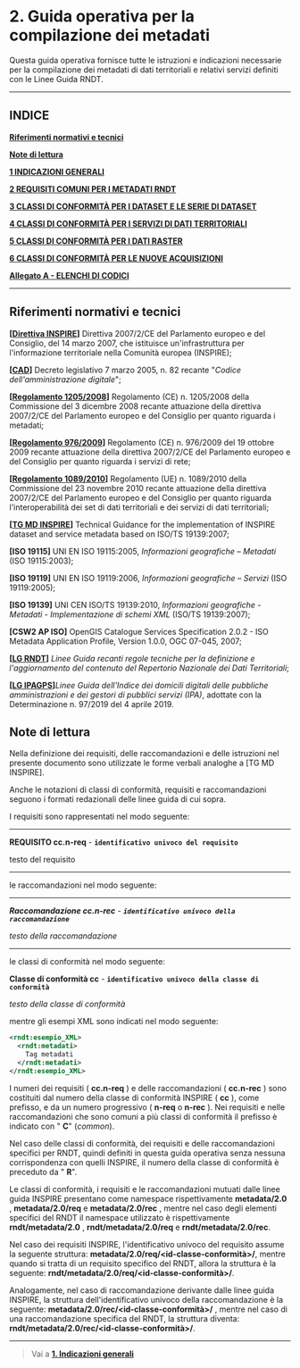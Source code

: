 # 2. Guida operativa per la compilazione dei metadati
Questa guida operativa fornisce tutte le istruzioni e indicazioni necessarie per la compilazione dei metadati di dati territoriali e relativi servizi definiti con le Linee Guida RNDT.

---

## **INDICE**

**[Riferimenti normativi e tecnici](#rif-norme)**

**[Note di lettura](#note-lettura)**

**[1 INDICAZIONI GENERALI](general-overview)**

**[2 REQUISITI COMUNI PER I METADATI RNDT](common)**

**[3 CLASSI DI CONFORMITÀ PER I DATASET E LE SERIE DI DATASET](datasets-and-series)**

**[4 CLASSI DI CONFORMITÀ PER I SERVIZI DI DATI TERRITORIALI](sds)**

**[5 CLASSI DI CONFORMITÀ PER I DATI RASTER](grid)**

**[6 CLASSI DI CONFORMITÀ PER LE NUOVE ACQUISIZIONI](scheduled-data)**

**[Allegato A - ELENCHI DI CODICI](code-lists)**

---

## <a name=rif-norme> Riferimenti normativi e tecnici </a>

**[[Direttiva INSPIRE](https://eur-lex.europa.eu/legal-content/IT/TXT/PDF/?uri=CELEX:02007L0002-20190626&from=EN)]** Direttiva 2007/2/CE del Parlamento europeo e del Consiglio, del 14 marzo 2007, che istituisce un&#39;infrastruttura per l&#39;informazione territoriale nella Comunità europea (INSPIRE);

**[[CAD](https://docs.italia.it/italia/piano-triennale-ict/codice-amministrazione-digitale-docs/it/v2017-12-13/index.html)]** Decreto legislativo 7 marzo 2005, n. 82 recante &quot;_Codice dell&#39;amministrazione digitale_&quot;;

**[[Regolamento 1205/2008](https://eur-lex.europa.eu/legal-content/EN/TXT/PDF/?uri=CELEX%3A32008R1205&from=EN)]** Regolamento (CE) n. 1205/2008 della Commissione del 3 dicembre 2008 recante attuazione della direttiva 2007/2/CE del Parlamento europeo e del Consiglio per quanto riguarda i metadati;

**[[Regolamento 976/2009](https://eur-lex.europa.eu/legal-content/IT/TXT/PDF/?uri=CELEX:32009R0976&from=EN)]** Regolamento (CE) n. 976/2009 del 19 ottobre 2009 recante attuazione della direttiva 2007/2/CE del Parlamento europeo e del Consiglio per quanto riguarda i servizi di rete;

**[[Regolamento 1089/2010](https://eur-lex.europa.eu/legal-content/IT/TXT/PDF/?uri=CELEX:02010R1089-20131230&from=EN)]** Regolamento (UE) n. 1089/2010 della Commissione del 23 novembre 2010 recante attuazione della direttiva 2007/2/CE del Parlamento europeo e del Consiglio per quanto riguarda l&#39;interoperabilità dei set di dati territoriali e dei servizi di dati territoriali;

**[[TG MD INSPIRE](https://inspire.ec.europa.eu/id/document/tg/metadata-iso19139)]** Technical Guidance for the implementation of INSPIRE dataset and service metadata based on ISO/TS 19139:2007;

**[ISO 19115]** UNI EN ISO 19115:2005, _Informazioni geografiche – Metadati_ (ISO 19115:2003);

**[ISO 19119]** UNI EN ISO 19119:2006, _Informazioni geografiche – Servizi_ (ISO 19119:2005);

**[ISO 19139]** UNI CEN ISO/TS 19139:2010, _Informazioni geografiche - Metadati - Implementazione di schemi XML_ (ISO/TS 19139:2007);

**[CSW2 AP ISO]** OpenGIS Catalogue Services Specification 2.0.2 - ISO Metadata Application Profile, Version 1.0.0, OGC 07-045, 2007;

**[[LG RNDT](https://geodati.gov.it/geoportale/images/struttura/documenti/LG-RNDT_v.1.0c_bozza.pdf)]** _Linee Guida recanti regole tecniche per la definizione e l&#39;aggiornamento del contenuto del Repertorio Nazionale dei Dati Territoriali_;

**[[LG IPAGPS](https://trasparenza.agid.gov.it/moduli/downloadFile.php?file=oggetto_allegati/191001128380O__OLINEE+GUIDA+IPA.pdf)]**_Linee Guida dell&#39;Indice dei domicili digitali delle pubbliche amministrazioni e dei gestori di pubblici servizi (IPA)_, adottate con la Determinazione n. 97/2019 del 4 aprile 2019.



## <a name=note-lettura> Note di lettura </a>

Nella definizione dei requisiti, delle raccomandazioni e delle istruzioni nel presente documento sono utilizzate le forme verbali analoghe a [TG MD INSPIRE].

Anche le notazioni di classi di conformità, requisiti e raccomandazioni seguono i formati redazionali delle linee guida di cui sopra.

I requisiti sono rappresentati nel modo seguente:

---
**REQUISITO cc.n-req** - **```identificativo univoco del requisito```**

testo del requisito

---

le raccomandazioni nel modo seguente:

---
***Raccomandazione cc.n-rec** - **```identificativo univoco della raccomandazione```***

_testo della raccomandazione_

---

le classi di conformità nel modo seguente:

**Classe di conformità cc** - **```identificativo univoco della classe di conformità```**

_testo della classe di conformità_

mentre gli esempi XML sono indicati nel modo seguente:

```xml
<rndt:esempio_XML>
  <rndt:metadati>
    Tag metadati
  </rndt:metadati>
</rndt:esempio_XML>
```

I numeri dei requisiti ( **cc.n-req** ) e delle raccomandazioni ( **cc.n-rec** ) sono costituiti dal numero della classe di conformità INSPIRE ( **cc** ), come prefisso, e da un numero progressivo ( **n-req** o **n-rec** ). Nei requisiti e nelle raccomandazioni che sono comuni a più classi di conformità il prefisso è indicato con &quot; **C**&quot; (_common_).

Nel caso delle classi di conformità, dei requisiti e delle raccomandazioni specifici per RNDT, quindi definiti in questa guida operativa senza nessuna corrispondenza con quelli INSPIRE, il numero della classe di conformità è preceduto da &quot; **R**&quot;.

Le classi di conformità, i requisiti e le raccomandazioni mutuati dalle linee guida INSPIRE presentano come namespace rispettivamente **metadata/2.0** , **metadata/2.0/req** e **metadata/2.0/rec** , mentre nel caso degli elementi specifici del RNDT il namespace utilizzato è rispettivamente **rndt/metadata/2.0** , **rndt/metadata/2.0/req** e **rndt/metadata/2.0/rec**.

Nel caso dei requisiti INSPIRE, l&#39;identificativo univoco del requisito assume la seguente struttura: **metadata/2.0/req/<id-classe-conformità>/<id-requisito>**, mentre quando si tratta di un requisito specifico del RNDT, allora la struttura è la seguente: **rndt/metadata/2.0/req/<id-classe-conformità>/<id-requisito>**.

Analogamente, nel caso di raccomandazione derivante dalle linee guida INSPIRE, la struttura dell&#39;identificativo univoco della raccomandazione è la seguente: **metadata/2.0/rec/<id-classe-conformità>/<id-raccomandazione>** , mentre nel caso di una raccomandazione specifica del RNDT, la struttura diventa: **rndt/metadata/2.0/rec/<id-classe-conformità>/<id-raccomandazione>**.

---

>Vai a [**1. Indicazioni generali**](general-overview)
